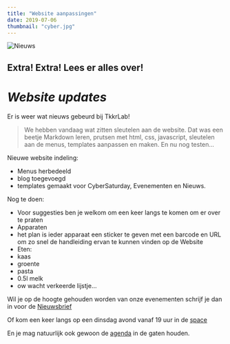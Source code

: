 ```yaml
---
title: "Website aanpassingen"
date: 2019-07-06
thumbnail: "cyber.jpg"
---
```

![Nieuws](cyber.jpg)

## Extra! Extra! Lees er alles over!

# _Website updates_

Er is weer wat nieuws gebeurd bij TkkrLab!

>We hebben vandaag wat zitten sleutelen aan de website. Dat was een beetje Markdown leren, prutsen met html, css, javascript, sleutelen aan de menus, templates aanpassen en maken. En nu nog testen...

Nieuwe website indeling:
* Menus herbedeeld
* blog toegevoegd
* templates gemaakt voor CyberSaturday, Evenementen en Nieuws.

Nog te doen:
* Voor suggesties ben je welkom om een keer langs te komen om er over te praten
* Apparaten
 * het plan is ieder apparaat een sticker te geven met een barcode en URL om zo snel de handleiding ervan te kunnen vinden op de Website
* Eten:
 * kaas
 * groente
 * pasta
 * 0.5l melk
 * ow wacht verkeerde lijstje...

Wil je op de hoogte gehouden worden van onze evenementen schrijf je dan in voor de [Nieuwsbrief](https://us5.list-manage.com/subscribe?u=1b388ae9c2f102d5dfe256664&id=6e66555d39)

Of kom een keer langs op een dinsdag avond vanaf 19 uur in de [space](https://tkkrlab.nl/space/)

En je mag natuurlijk ook gewoon de [agenda](https://www.tkkrlab.space/agenda/) in de gaten houden.
